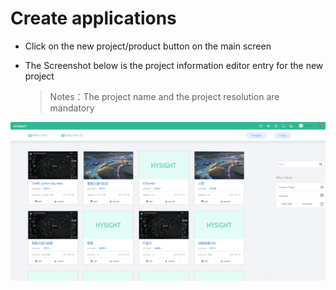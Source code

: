 # Create applications

* Click on the new project/product  button on the main screen

* The Screenshot below is the project information editor entry for the new project

  > Notes：The project name and the project resolution are mandatory

![](/assets/new-project.png)

